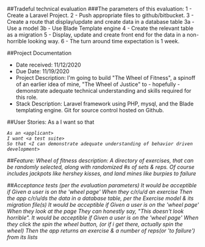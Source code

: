 ##Tradeful technical evaluation
###The parameters of this evaluation:
1 - Create a Laravel Project.
2 - Push appropriate files to github/bitbucket.
3 - Create a route that display/update and create data in a database table
3a - Use a model
3b - Use Blade Template engine
4 - Create the relevant table as a migration
5 - Display, update and create front end for the data in a non-horrible looking way.
6 - The turn around time expectation is 1 week.

##Project Documentation
 - Date received: 11/12/2020
 - Due Date: 11/19/2020
 - Project Description: I'm going to build "The Wheel of Fitness", a spinoff of an earlier idea of mine, "The Wheel of Justice" to - hopefully - demonstrate adequate technical understanding and skills required for this role. 
 - Stack Description: Laravel framework using PHP, mysql, and the Blade templating engine. Git for source control hosted on Github. 

##User Stories:
    As a <parent>
    I want <a wheel of fitness>
    so that <I can play with my kids and get a little exercise>

    As an <applicant>
    I want <a test suite>
    So that <I can demonstrate adequate understanding of behavior driven development>

##Feature: Wheel of fitness
    description: A directory of exercises, that can be randomly selected, along with randomized #s of sets & reps. Of course includes jackpots like hershey kisses, and land mines like burpies to failure

##Acceptance tests (per the evaluation parameters)
    It would be acceptible if 
        Given a user is on the 'wheel page'
        When they c/r/u/d an exercise
        Then the app c/r/u/ds the data in a database table, per the Exercise model & its migration file(s)
    It would be acceptible if 
        Given a user is on the 'wheel page'
        When they look at the page
        They can honestly say, "This doesn't look horrible".
    It would be acceptible if 
        Given a user is on the 'wheel page'
        When they click the spin the wheel button, (or if i get there, actually spin the wheel) 
        Then the app returns an exercise & a number of reps(or 'to failure') from its lists
